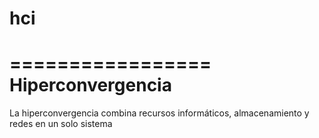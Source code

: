 # hci
=================
Hiperconvergencia
=================

 La hiperconvergencia combina recursos informáticos, almacenamiento y redes en un solo sistema
